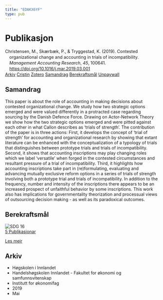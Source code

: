```yaml
---
title: "EDAKX6YF"
type: pub
---
```

<h1>Publikasjon</h1>
<article id="csl-bib-container-EDAKX6YF" class="csl-bib-container">
  <div class="csl-bib-body" style="line-height: 1.35; padding-left: 1em; text-indent:-1em;">
  <div class="csl-entry">Christensen, M., Sk&#xE6;rb&#xE6;k, P., &amp; Tryggestad, K. (2019). Contested organizational change and accounting in trials of incompatibility. <i>Management Accounting Research</i>, <i>45</i>, 100641. <a href="https://doi.org/10.1016/j.mar.2019.03.001">https://doi.org/10.1016/j.mar.2019.03.001</a></div>
</div>
  <div class="csl-bib-buttons">
    <a href="#taxonomy-article-EDAKX6YF" class="csl-bib-button">Arkiv</a>
    <a href="https://app.cristin.no/results/show.jsf?id=1698450" alt="Cristin URL" class="csl-bib-button">Cristin</a>
    <a href="http://zotero.org/groups/5402882/items/EDAKX6YF" alt="Zotero URL" class="csl-bib-button">Zotero</a>
    <a href="#abstract-article-EDAKX6YF" class="csl-bib-button">Samandrag</a>
    <a href="#sdg-article-EDAKX6YF" class="csl-bib-button">Berekraftsmål</a>
    <a href="https://research.cbs.dk/files/61731463/peter_sk_rb_k_et_al_contested_organizational_chang_acceptedmanuscript.pdf" class="csl-bib-button">Unpaywall</a>
  </div>
  <div id="csl-bib-meta-container-EDAKX6YF"></div>
</article>
<div id="csl-bib-meta-EDAKX6YF" class="csl-bib-meta">
  <article id="abstract-article-EDAKX6YF" class="abstract-article">
    <h1>Samandrag</h1>
    This paper is about the role of accounting in making decisions about contested organizational change. We study how two strategic options emerged and were valued differently in a protracted case regarding sourcing by the Danish Defence Force. Drawing on Actor-Network Theory we show how the two strategic options emerged and were pitted against each other in what Callon describes as ‘trials of strength’. The contribution of the paper is in three actions: First, it develops the concept of ‘trial of strength’ for accounting and organizational research by showing that extant literature can be enhanced with the conceptualization of a typology of trials that distinguishes between prototype trials and trials of incompatibility. Second, it shows that accounting inscriptions may play changing roles which we label ‘versatile’ when forged in the contested circumstances and resultant pressure of a trial of incompatibility. Third, it highlights how accounting inscriptions take part in (re)formulating, evaluating and advancing mutually exclusive reform options in a series of trials of strength involving both a prototype trial and trials of incompatibility. In addition to the frequency, number and intensity of the inscriptions there appears to be an increased prospect of unfaithful behavior by some inscriptions. This work also has implications for governmentality theorization and processual views of outsourcing decision making - as well as its paradoxical outcomes.
  </article>
  <article id="sdg-article-EDAKX6YF" class="sdg-article">
    <h1>Berekraftsmål</h1>
    <div class="sdg-container"><div id="sdg16" class="sdg"> <img src="{{< params subfolder >}}images/sdg/sdg16_no.png" class="image" alt="SDG 16"> <div class="sdg-overlay"> <a href="{{< params subfolder >}}no/archive/?sdg=16#archive" class="sdg-publication-count"><span>5</span> Publikasjonar</a> <p><a href="NA" class="sdg-read-more">Les meir</a></p> </div> </div></div>
  </article>
  <article id="taxonomy-article-EDAKX6YF" class="taxonomy-article">
    <h1>Arkiv</h1>
    <ul>
      <li>Høgskolen i Innlandet</li>
      <li>Handelshøgskolen Innlandet - Fakultet for økonomi og samfunnsvitenskap</li>
      <li>Institutt for økonomifag</li>
      <li>2019</li>
      <li>Mai</li>
    </ul>
  </article>
</div>

